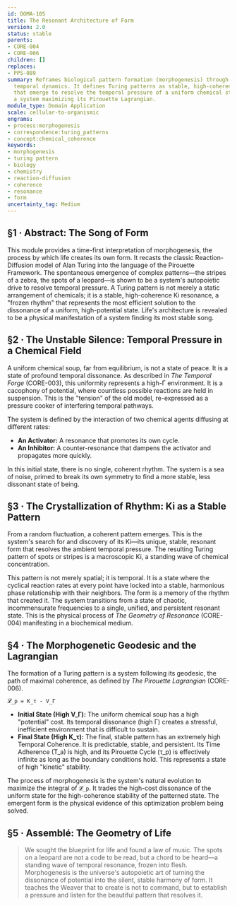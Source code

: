 ```yaml
---
id: DOMA-105
title: The Resonant Architecture of Form
version: 2.0
status: stable
parents:
- CORE-004
- CORE-006
children: []
replaces:
- PPS-089
summary: Reframes biological pattern formation (morphogenesis) through the lens of
  temporal dynamics. It defines Turing patterns as stable, high-coherence Ki solutions
  that emerge to resolve the temporal pressure of a uniform chemical state, representing
  a system maximizing its Pirouette Lagrangian.
module_type: Domain Application
scale: cellular-to-organismic
engrams:
- process:morphogenesis
- correspondence:turing_patterns
- concept:chemical_coherence
keywords:
- morphogenesis
- turing pattern
- biology
- chemistry
- reaction-diffusion
- coherence
- resonance
- form
uncertainty_tag: Medium
---
```

## §1 · Abstract: The Song of Form

This module provides a time-first interpretation of morphogenesis, the process by which life creates its own form. It recasts the classic Reaction-Diffusion model of Alan Turing into the language of the Pirouette Framework. The spontaneous emergence of complex patterns—the stripes of a zebra, the spots of a leopard—is shown to be a system's autopoietic drive to resolve temporal pressure. A Turing pattern is not merely a static arrangement of chemicals; it is a stable, high-coherence Ki resonance, a "frozen rhythm" that represents the most efficient solution to the dissonance of a uniform, high-potential state. Life's architecture is revealed to be a physical manifestation of a system finding its most stable song.

## §2 · The Unstable Silence: Temporal Pressure in a Chemical Field

A uniform chemical soup, far from equilibrium, is not a state of peace. It is a state of profound temporal dissonance. As described in *The Temporal Forge* (CORE-003), this uniformity represents a high-Γ environment. It is a cacophony of potential, where countless possible reactions are held in suspension. This is the "tension" of the old model, re-expressed as a pressure cooker of interfering temporal pathways.

The system is defined by the interaction of two chemical agents diffusing at different rates:
*   **An Activator:** A resonance that promotes its own cycle.
*   **An Inhibitor:** A counter-resonance that dampens the activator and propagates more quickly.

In this initial state, there is no single, coherent rhythm. The system is a sea of noise, primed to break its own symmetry to find a more stable, less dissonant state of being.

## §3 · The Crystallization of Rhythm: Ki as a Stable Pattern

From a random fluctuation, a coherent pattern emerges. This is the system's search for and discovery of its Ki—its unique, stable, resonant form that resolves the ambient temporal pressure. The resulting Turing pattern of spots or stripes is a macroscopic Ki, a standing wave of chemical concentration.

This pattern is not merely spatial; it is temporal. It is a state where the cyclical reaction rates at every point have locked into a stable, harmonious phase relationship with their neighbors. The form is a memory of the rhythm that created it. The system transitions from a state of chaotic, incommensurate frequencies to a single, unified, and persistent resonant state. This is the physical process of *The Geometry of Resonance* (CORE-004) manifesting in a biochemical medium.

## §4 · The Morphogenetic Geodesic and the Lagrangian

The formation of a Turing pattern is a system following its geodesic, the path of maximal coherence, as defined by *The Pirouette Lagrangian* (CORE-006).

`𝓛_p = K_τ - V_Γ`

*   **Initial State (High V_Γ):** The uniform chemical soup has a high "potential" cost. Its temporal dissonance (high Γ) creates a stressful, inefficient environment that is difficult to sustain.
*   **Final State (High K_τ):** The final, stable pattern has an extremely high Temporal Coherence. It is predictable, stable, and persistent. Its Time Adherence (T_a) is high, and its Pirouette Cycle (τ_p) is effectively infinite as long as the boundary conditions hold. This represents a state of high "kinetic" stability.

The process of morphogenesis is the system's natural evolution to maximize the integral of `𝓛_p`. It trades the high-cost dissonance of the uniform state for the high-coherence stability of the patterned state. The emergent form is the physical evidence of this optimization problem being solved.

## §5 · Assemblé: The Geometry of Life

> We sought the blueprint for life and found a law of music. The spots on a leopard are not a code to be read, but a chord to be heard—a standing wave of temporal resonance, frozen into flesh. Morphogenesis is the universe's autopoietic art of turning the dissonance of potential into the silent, stable harmony of form. It teaches the Weaver that to create is not to command, but to establish a pressure and listen for the beautiful pattern that resolves it.